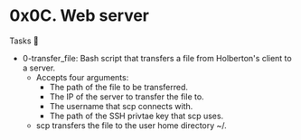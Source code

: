 # 0x0C. Web server
Tasks 📃

- 0-transfer_file: Bash script that transfers a file from Holberton's client to a server.
	- Accepts four arguments:
		- The path of the file to be transferred.
		- The IP of the server to transfer the file to.
		- The username that scp connects with.
		- The path of the SSH privtae key that scp uses.
	- scp transfers the file to the user home directory ~/.
